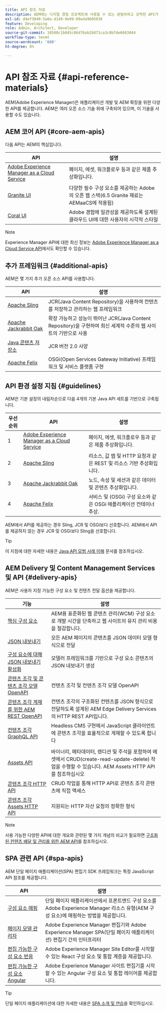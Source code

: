 ```yaml
---
title: API 참조 자료
description: AEM에는 디지털 경험 프로젝트에 사용할 수 있는 광범위하고 강력한 API가 있습니다.
exl-id: d4ef3040-5a0a-4149-9e99-09eda9605038
feature: Developing
role: Admin, Architect, Developer
source-git-commit: 10580c1b045c86d76ab2b871ca3c0b7de6683044
workflow-type: tm+mt
source-wordcount: '660'
ht-degree: 8%

---
```


# API 참조 자료 {#api-reference-materials}

AEM(Adobe Experience Manager)은 애플리케이션 개발 및 AEM 확장을 위한 다양한 API를 제공합니다. AEM은 여러 오픈 소스 기술 위에 구축되어 있으며, 이 기술을 사용할 수도 있습니다.

## AEM 코어 API {#core-aem-apis}

다음 API는 AEM의 핵심입니다.

| API | 설명 |
|---|---|
| [Adobe Experience Manager as a Cloud Service](https://www.adobe.io/experience-manager/reference-materials/cloud-service/javadoc/index.html) | 페이지, 에셋, 워크플로우 등과 같은 제품 추상화입니다. |
| [Granite UI](https://helpx.adobe.com/experience-manager/6-5/sites/developing/using/reference-materials/granite-ui/api/jcr_root/libs/granite/ui/index.html#) | 다양한 필수 구성 요소를 제공하는 Adobe의 오픈 웹 스택(6.5 Granite 재료는 AEMaaCS에 적용됨) |
| [Coral UI](https://opensource.adobe.com/coral-spectrum/documentation/) | Adobe 경험에 일관성을 제공하도록 설계된 클라우드 UI에 대한 사용자의 시각적 스타일 |

<!---
|Editor core JavaScript API reference|Provides all the base objects and concepts to support authoring of content resources|
--->

>[!NOTE]
>
>Experience Manager API에 대한 최신 정보는 [Adobe Experience Manager as a Cloud Service API](https://developer.adobe.com/experience-cloud/experience-manager-apis/)에서도 확인할 수 있습니다.

## 추가 프레임워크 {#additional-apis}

AEM은 몇 가지 추가 오픈 소스 API를 사용합니다.

| API | 설명 |
|---|---|
| [Apache Sling](https://sling.apache.org/apidocs/sling11/) | JCR(Java Content Repository)을 사용하여 컨텐츠를 저장하고 관리하는 웹 프레임워크 |
| [Apache Jackrabbit Oak](https://jackrabbit.apache.org/oak/docs/oak_api/overview.html) | 확장 가능하고 성능이 뛰어난 JCR(Java Content Repository)을 구현하여 최신 세계적 수준의 웹 사이트의 기반으로 사용 |
| [Java 콘텐츠 저장소](https://www.adobe.io/experience-manager/reference-materials/spec/javax.jcr/javadocs/jcr-2.0/index.html) | JCR 버전 2.0 사양 |
| [Apache Felix](https://felix.apache.org) | OSGi(Open Services Gateway Initiative) 프레임워크 및 서비스 플랫폼 구현 |

## API 환경 설정 지침 {#guidelines}

AEM은 기본 설정의 내림차순으로 다음 4개의 기본 Java API 세트를 기반으로 구축됩니다.

| 우선 순위 | API | 설명 |
|---|---|---|
| 1 | [Adobe Experience Manager as a Cloud Service](https://www.adobe.io/experience-manager/reference-materials/cloud-service/javadoc/index.html) | 페이지, 에셋, 워크플로우 등과 같은 제품 추상화입니다. |
| 2 | [Apache Sling](https://sling.apache.org/apidocs/sling11/) | 리소스, 값 맵 및 HTTP 요청과 같은 REST 및 리소스 기반 추상화입니다. |
| 3 | [Apache Jackrabbit Oak](https://jackrabbit.apache.org/oak/docs/oak_api/overview.html) | 노드, 속성 및 세션과 같은 데이터 및 콘텐츠 추상화입니다. |
| 4 | [Apache Felix](https://felix.apache.org/) | 서비스 및 (OSGi) 구성 요소와 같은 OSGi 애플리케이션 컨테이너 추상. |

AEM에서 API를 제공하는 경우 Sling, JCR 및 OSGi보다 선호합니다. AEM에서 API를 제공하지 않는 경우 JCR 및 OSGi보다 Sling을 선호합니다.

>[!TIP]
>
>이 지침에 대한 자세한 내용은 [Java API 모범 사례 이해](https://experienceleague.adobe.com/docs/experience-manager-learn/foundation/development/understand-java-api-best-practices.html) 문서를 참조하십시오.

## AEM Delivery 및 Content Management Services 및 API {#delivery-apis}

AEM은 사용자 지정 가능한 구성 요소 및 컨텐츠 전달 옵션을 제공합니다.

| 기능 | 설명 |
|---|---|
| [핵심 구성 요소](https://experienceleague.adobe.com/docs/experience-manager-core-components/using/introduction.html) | AEM용 표준화된 웹 콘텐츠 관리(WCM) 구성 요소로 개발 시간을 단축하고 웹 사이트의 유지 관리 비용을 절감합니다. |
| [JSON 내보내기](/help/implementing/developing/components/json-exporter.md) | 모든 AEM 페이지의 콘텐츠를 JSON 데이터 모델 형식으로 전달 |
| [구성 요소에 대해 JSON 내보내기 활성화](/help/implementing/developing/components/enabling-json-exporter.md) | 모델러 프레임워크를 기반으로 구성 요소 콘텐츠의 JSON 내보내기 생성 |
| [콘텐츠 조각 및 콘텐츠 조각 모델 OpenAPI](/help/headless/content-fragment-openapis.md) | 컨텐츠 조각 및 컨텐츠 조각 모델 OpenAPI |
| [콘텐츠 조각 게재를 위한 AEM REST OpenAPI](/help/headless/aem-rest-openapi-content-fragment-delivery.md) | 컨텐츠 조각의 구조화된 컨텐츠를 JSON 형식으로 전달하도록 설계된 AEM Edge Delivery Services의 HTTP REST API입니다. |
| [컨텐츠 조각 GraphQL API](/help/headless/graphql-api/content-fragments.md) | Headless CMS 구현에서 JavaScript 클라이언트에 콘텐츠 조각을 효율적으로 게재할 수 있도록 합니다 |
|  |  |
| [Assets API](/help/assets/mac-api-assets.md) | 바이너리, 메타데이터, 렌디션 및 주석을 포함하여 에셋에서 CRUD(create-read-update-delete) 작업을 수행할 수 있습니다. AEM Assets HTTP API 를 참조하십시오 |
| [콘텐츠 조각 HTTP API](/help/assets/content-fragments/assets-api-content-fragments.md) | CRUD 작업을 통해 HTTP API로 콘텐츠 조각 콘텐츠에 직접 액세스 |
| [콘텐츠 조각 Assets HTTP API](https://experienceleague.adobe.com/docs/experience-manager-cloud-service/assets/admin/mac-api-assets.html) | 지원되는 HTTP 자산 요청의 정확한 형식 |

>[!NOTE]
>
>사용 가능한 다양한 API에 대한 개요와 관련된 몇 가지 개념의 비교가 필요하면 [구조화된 컨텐츠 배달 및 관리를 위한 AEM API](/help/headless/apis-headless-and-content-fragments.md)를 참조하십시오.

## SPA 관련 API {#spa-apis}

AEM 단일 페이지 애플리케이션(SPA) 편집기 SDK 프레임워크는 특정 JavaScript API 참조를 제공합니다.

| API | 설명 |
|---|---|
| [구성 요소 매핑](https://www.npmjs.com/package/@adobe/aem-spa-component-mapping) | 단일 페이지 애플리케이션에서 프론트엔드 구성 요소를 Adobe Experience Manager 리소스 유형(AEM 구성 요소)에 매핑하는 방법을 제공합니다. |
| [페이지 모델 관리자](https://www.npmjs.com/package/@adobe/aem-spa-page-model-manager) | Adobe Experience Manager 편집기와 Adobe Experience Manager SPA(단일 페이지 애플리케이션) 편집기 간의 인터프리터 |
| [편집 가능한 구성 요소 반응](https://www.npmjs.com/package/@adobe/aem-react-editable-components) | Adobe Experience Manager Site Editor를 시작할 수 있는 React 구성 요소 및 통합 계층을 제공합니다. |
| [편집 가능한 구성 요소 Angular](https://www.npmjs.com/package/@adobe/aem-angular-editable-components) | Adobe Experience Manager 사이트 편집기를 시작할 수 있는 Angular 구성 요소 및 통합 레이어를 제공합니다. |

>[!TIP]
>
>단일 페이지 애플리케이션에 대한 자세한 내용은 [SPA 소개 및 연습](/help/implementing/developing/hybrid/introduction.md)을 확인하십시오.

